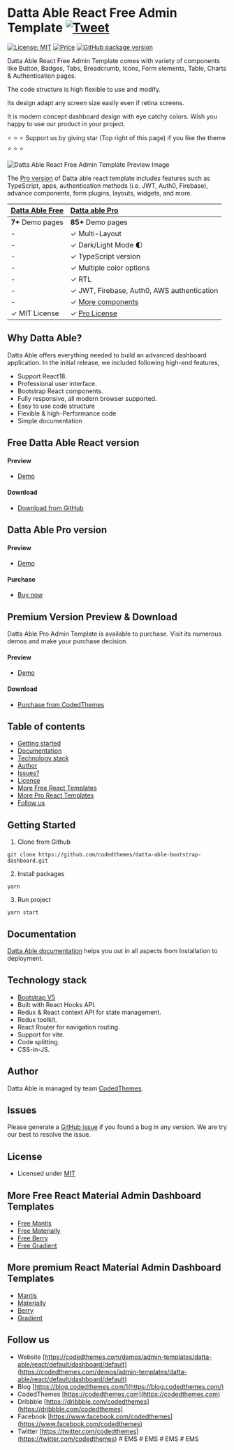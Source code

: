 # Datta Able React Free Admin Template [![Tweet](https://img.shields.io/twitter/url/http/shields.io.svg?style=social)](https://twitter.com/intent/tweet?text=Download%20Datta%20Able%20-%20The%20professional%20Bootstrap%20designed%20React%20Admin%20Dashboard%20Template%20&url=https://codedthemes.com/demos/admin-templates/datta-able/react/default&via=codedthemes&hashtags=reactjs,webdev,developers,javascript)

[![License: MIT](https://img.shields.io/badge/License-MIT-yellow.svg)](https://opensource.org/licenses/MIT)
[![Price](https://img.shields.io/badge/price-FREE-0098f7.svg)](https://github.com/codedthemes/datta-able-free-react-admin-template/blob/main/LICENSE)
[![GitHub package version](https://img.shields.io/github/package-json/v/codedthemes/datta-able-free-react-admin-template)](https://github.com/codedthemes/datta-able-free-react-admin-template)

Datta Able React Free Admin Template comes with variety of components like Button, Badges, Tabs, Breadcrumb, Icons, Form elements, Table, Charts & Authentication pages.

The code structure is high flexible to use and modify.

Its design adapt any screen size easily even if retina screens.

It is modern concept dashboard design with eye catchy colors. Wish you happy to use our product in your project.

:star: :star: :star: Support us by giving star (Top right of this page) if you like the theme :star: :star: :star:

![Datta Able React Free Admin Template Preview Image](https://org-public-assets.s3.us-west-2.amazonaws.com/Free-Version-Banners/GITHUB-FREE-REACT-REPO%20-%20Datta%20able.jpg)

The [Pro version](https://codedthemes.com/demos/admin-templates/datta-able/react/default) of Datta able react template includes features such as TypeScript, apps, authentication methods (i.e. JWT, Auth0, Firebase), advance components, form plugins, layouts, widgets, and more.

| [Datta Able Free](https://codedthemes.com/demos/admin-templates/datta-able/react/free) | [Datta able Pro](https://codedthemes.com/demos/admin-templates/datta-able/react/default)                |
| -------------------------------------------------------------------------------------- | :------------------------------------------------------------------------------------------------------ |
| **7+** Demo pages                                                                      | **85+** Demo pages                                                                                      |
| -                                                                                      | ✓ Multi-Layout                                                                                          |
| -                                                                                      | ✓ Dark/Light Mode 🌓                                                                                    |
| -                                                                                      | ✓ TypeScript version                                                                                    |
| -                                                                                      | ✓ Multiple color options                                                                                |
| -                                                                                      | ✓ RTL                                                                                                   |
| -                                                                                      | ✓ JWT, Firebase, Auth0, AWS authentication                                                              |
| -                                                                                      | ✓ [More components](https://codedthemes.com/demos/admin-templates/datta-able/react/default/basic/alert) |
| ✓ MIT License                                                                          | ✓ [Pro License](https://codedthemes.com/item/datta-able-react-admin-template/)                          |

## Why Datta Able?

Datta Able offers everything needed to build an advanced dashboard application. In the initial release, we included following high-end features,

- Support React18.
- Professional user interface.
- Bootstrap React components.
- Fully responsive, all modern browser supported.
- Easy to use code structure
- Flexible & high-Performance code
- Simple documentation

## Free Datta Able React version

#### Preview

- [Demo](https://codedthemes.com/demos/admin-templates/datta-able/react/free)

#### Download

- [Download from GitHub](https://github.com/codedthemes/datta-able-free-react-admin-template)

## Datta Able Pro version

#### Preview

- [Demo](https://codedthemes.com/demos/admin-templates/datta-able/react/default)

#### Purchase

- [Buy now](https://codedthemes.com/item/datta-able-react-admin-template/)

## Premium Version Preview & Download

Datta Able Pro Admin Template is available to purchase. Visit its numerous demos and make your purchase decision.

#### Preview

- [Demo](https://codedthemes.com/demos/admin-templates/datta-able/react/default/dashboard/default)

#### Download

- [Purchase from CodedThemes](https://codedthemes.com/item/datta-able-react-admin-template/)

## Table of contents

- [Getting started](#getting-started)
- [Documentation](#documentation)
- [Technology stack](#technology-stack)
- [Author](#author)
- [Issues?](#issues)
- [License](#license)
- [More Free React Templates](#more-free-react-material-admin-dashboard-templates)
- [More Pro React Templates](#more-premium-react-material-admin-dashboard-templates)
- [Follow us](#follow-us)

## Getting Started

1. Clone from Github

```
git clone https://github.com/codedthemes/datta-able-bootstrap-dashboard.git
```

2. Install packages

```
yarn
```

3. Run project

```
yarn start
```

## Documentation

[Datta Able documentation](https://codedthemes.com/demos/admin-templates/datta-able/react/docs/) helps you out in all aspects from Installation to deployment.

## Technology stack

- [Bootstrap V5](https://react-bootstrap.netlify.app/)
- Built with React Hooks API.
- Redux & React context API for state management.
- Redux toolkit.
- React Router for navigation routing.
- Support for vite.
- Code splitting.
- CSS-in-JS.

## Author

Datta Able is managed by team [CodedThemes](https://codedthemes.com).

## Issues

Please generate a [GitHub issue](https://github.com/codedthemes/datta-able-free-react-admin-template/issues) if you found a bug in any version. We are try our best to resolve the issue.

## License

- Licensed under [MIT](https://github.com/codedthemes/datta-able-bootstrap-dashboard/blob/master/LICENSE)

## More Free React Material Admin Dashboard Templates

- [Free Mantis](https://github.com/codedthemes/mantis-free-react-admin-template)
- [Free Materially](https://codedthemes.com/item/materially-free-reactjs-admin-template/)
- [Free Berry](https://mui.com/store/items/berry-react-material-admin-free/)
- [Free Gradient](https://github.com/codedthemes/gradient-able-free-admin-template/tree/main/react)

## More premium React Material Admin Dashboard Templates

- [Mantis](https://codedthemes.com/item/mantis-mui-react-dashboard-template/)
- [Materially](https://codedthemes.com/item/materially-reactjs-admin-dashboard/)
- [Berry](https://mui.com/store/items/berry-react-material-admin/)
- [Gradient](https://codedthemes.com/item/gradient-able-reactjs-admin-dashboard/)

## Follow us

- Website [https://codedthemes.com/demos/admin-templates/datta-able/react/default/dashboard/default](https://codedthemes.com/demos/admin-templates/datta-able/react/default/dashboard/default)
- Blog [https://blog.codedthemes.com/](https://blog.codedthemes.com/)
- CodedThemes [https://codedthemes.com](https://codedthemes.com)
- Dribbble [https://dribbble.com/codedthemes](https://dribbble.com/codedthemes)
- Facebook [https://www.facebook.com/codedthemes](https://www.facebook.com/codedthemes)
- Twitter [https://twitter.com/codedthemes](https://twitter.com/codedthemes)
#   E M S  
 #   E M S  
 #   E M S  
 #   E M S  
 
